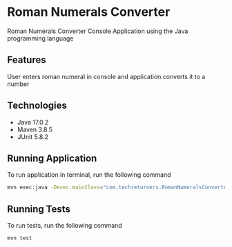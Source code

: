 # Roman Numerals Converter

Roman Numerals Converter Console Application using the Java programming language
## Features

User enters roman numeral in console and application converts it to a number
## Technologies
- Java 17.0.2
- Maven 3.8.5
- JUnit 5.8.2
## Running Application

To run application in terminal, run the following command

```bash
mvn exec:java -Dexec.mainClass="com.techreturners.RomanNumeralsConverter"
```
## Running Tests

To run tests, run the following command

```bash
mvn test
```
